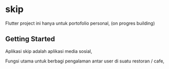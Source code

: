 # skip

Flutter project ini hanya untuk portofolio personal,
(on progres building)

## Getting Started

Aplikasi skip adalah aplikasi media sosial,

Fungsi utama untuk berbagi pengalaman antar user di suatu restoran / cafe,
